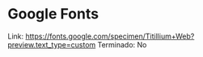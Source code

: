 # Google Fonts

Link: https://fonts.google.com/specimen/Titillium+Web?preview.text_type=custom
Terminado: No
